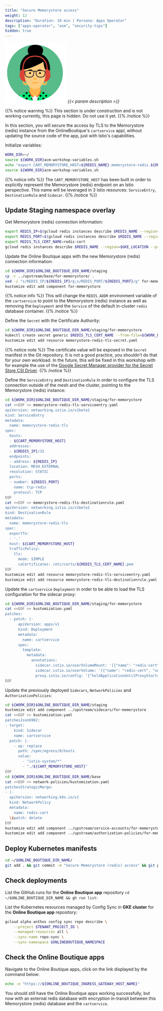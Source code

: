 ```yaml
---
title: "Secure Memorystore access"
weight: 12
description: "Duration: 10 min | Persona: Apps Operator"
tags: ["apps-operator", "asm", "security-tips"]
hidden: true
---
```

![Apps Operator](/images/apps-operator.png)
_{{< param description >}}_

{{% notice warning %}}
This section is under construction and is not working currently, this page is hidden. Do not use it yet.
{{% /notice %}}

In this section, you will secure the access by TLS to the Memorystore (redis) instance from the OnlineBoutique's `cartservice` appl, without updating the source code of the app, just with Istio's capabilities.

Initialize variables:
```Bash
WORK_DIR=~/
source ${WORK_DIR}acm-workshop-variables.sh
echo "export CART_MEMORYSTORE_HOST=${REDIS_NAME}.memorystore-redis.${ONLINEBOUTIQUE_NAMESPACE}" >> ${WORK_DIR}acm-workshop-variables.sh
source ${WORK_DIR}acm-workshop-variables.sh
```
{{% notice info %}}
The `CART_MEMORYSTORE_HOST` has been built in order to explicitly represent the Memorystore (redis) endpoint on an Istio perspective. This name will be leveraged in 3 Istio resources: `ServiceEntry`, `DestinationRule` and `Sidecar`.
{{% /notice %}}

## Update Staging namespace overlay

Get Memorystore (redis) connection information:
```Bash
export REDIS_IP=$(gcloud redis instances describe $REDIS_NAME --region=$GKE_LOCATION --project=$TENANT_PROJECT_ID --format='get(host)')
export REDIS_PORT=$(gcloud redis instances describe $REDIS_NAME --region=$GKE_LOCATION --project=$TENANT_PROJECT_ID --format='get(port)')
export REDIS_TLS_CERT_NAME=redis-cert
gcloud redis instances describe $REDIS_NAME --region=$GKE_LOCATION --project=$TENANT_PROJECT_ID --format='get(serverCaCerts[0].cert)' > ${WORK_DIR}${REDIS_TLS_CERT_NAME}.pem
```

Update the Online Boutique apps with the new Memorystore (redis) connection information:
```Bash
cd ${WORK_DIR}$ONLINE_BOUTIQUE_DIR_NAME/staging
cp -r ../upstream/base/for-memorystore/ .
sed -i "s/REDIS_IP/${REDIS_IP}/g;s/REDIS_PORT/${REDIS_PORT}/g" for-memorystore/kustomization.yaml
kustomize edit add component for-memorystore
```
{{% notice info %}}
This will change the `REDIS_ADDR` environment variable of the `cartservice` to point to the Memorystore (redis) instance as well as removing the `Deployment` and the `Service` of the default in-cluster `redis` database container.
{{% /notice %}}

Define the `Secret` with the Certificate Authority:
```Bash
cd ${WORK_DIR}$ONLINE_BOUTIQUE_DIR_NAME/staging/for-memorystore
kubectl create secret generic $REDIS_TLS_CERT_NAME --from-file=${WORK_DIR}${REDIS_TLS_CERT_NAME}.pem -n $ONLINEBOUTIQUE_NAMESPACE --dry-run=client -o yaml > memorystore-redis-tls-secret.yaml
kustomize edit add resource memorystore-redis-tls-secret.yaml
```
{{% notice note %}}
The certificate value will be exposed in the `Secret` manifest in the Git repository. It is not a good practice, you shouldn't do that for your own workload. In the future, this will be fixed in this workshop with for example the use of the [Google Secret Manager provider for the Secret Store CSI Driver](https://github.com/GoogleCloudPlatform/secrets-store-csi-driver-provider-gcp).
{{% /notice %}}

Define the `ServiceEntry` and `DestinationRule` in order to configure the TLS connection outside of the mesh and the cluster, pointing to the Memorystore (redis) instance:
```Bash
cd ${WORK_DIR}$ONLINE_BOUTIQUE_DIR_NAME/staging/for-memorystore
cat <<EOF >> memorystore-redis-tls-serviceentry.yaml
apiVersion: networking.istio.io/v1beta1
kind: ServiceEntry
metadata:
  name: memorystore-redis-tls
spec:
  hosts:
  - ${CART_MEMORYSTORE_HOST}
  addresses:
  - ${REDIS_IP}/32
  endpoints:
  - address: ${REDIS_IP}
  location: MESH_EXTERNAL
  resolution: STATIC
  ports:
  - number: ${REDIS_PORT}
    name: tcp-redis
    protocol: TCP
EOF
cat <<EOF >> memorystore-redis-tls-destinationrule.yaml
apiVersion: networking.istio.io/v1beta1
kind: DestinationRule
metadata:
  name: memorystore-redis-tls
spec:
  exportTo:
  - '.'
  host: ${CART_MEMORYSTORE_HOST}
  trafficPolicy:
    tls:
      mode: SIMPLE
      caCertificates: /etc/certs/${REDIS_TLS_CERT_NAME}.pem
EOF
kustomize edit add resource memorystore-redis-tls-serviceentry.yaml
kustomize edit add resource memorystore-redis-tls-destinationrule.yaml
```

Update the `cartservice` `Deployment` in order to be able to load the TLS configuration for the sidecar proxy:
```Bash
cd ${WORK_DIR}$ONLINE_BOUTIQUE_DIR_NAME/staging/for-memorystore
cat <<EOF >> kustomization.yaml
patches:
  - patch: |-
      apiVersion: apps/v1
      kind: Deployment
      metadata:
        name: cartservice
      spec:
        template:
          metadata:
            annotations:
              sidecar.istio.io/userVolumeMount: '[{"name": "redis-cert", "mountPath": "/etc/certs", "readonly": true}]'
              sidecar.istio.io/userVolume: '[{"name": "redis-cert", "secret": {"secretName": "redis-cert"}}]'
              proxy.istio.io/config: '{"holdApplicationUntilProxyStarts": true}'
EOF
```

Update the previously deployed `Sidecars`, `NetworkPolicies` and `AuthorizationPolicies`:
```Bash
cd ${WORK_DIR}$ONLINE_BOUTIQUE_DIR_NAME/staging
kustomize edit add component ../upstream/sidecars/for-memorystore
cat <<EOF >> kustomization.yaml
patchesJson6902:
- target:
    kind: Sidecar
    name: cartservice
  patch: |-
    - op: replace
      path: /spec/egress/0/hosts
      value:
        - "istio-system/*"
        - "./${CART_MEMORYSTORE_HOST}"
EOF
cd ${WORK_DIR}$ONLINE_BOUTIQUE_DIR_NAME/base
cat <<EOF >> network-policies/kustomization.yaml
patchesStrategicMerge:
- |-
  apiVersion: networking.k8s.io/v1
  kind: NetworkPolicy
  metadata:
    name: redis-cart
  \$patch: delete
EOF
kustomize edit add component ../upstream/service-accounts/for-memorystore
kustomize edit add component ../upstream/authorization-policies/for-memorystore
```

## Deploy Kubernetes manifests

```Bash
cd ~/$ONLINE_BOUTIQUE_DIR_NAME/
git add . && git commit -m "Secure Memorystore (redis) access" && git push origin main
```

## Check deployments

List the GitHub runs for the **Online Boutique app** repository `cd ~/$ONLINE_BOUTIQUE_DIR_NAME && gh run list`:

List the Kubernetes resources managed by Config Sync in **GKE cluster** for the **Online Boutique app** repository:
```Bash
gcloud alpha anthos config sync repo describe \
    --project $TENANT_PROJECT_ID \
    --managed-resources all \
    --sync-name repo-sync \
    --sync-namespace $ONLINEBOUTIQUE_NAMESPACE
```

## Check the Online Boutique apps

Navigate to the Online Boutique apps, click on the link displayed by the command below:
```Bash
echo -e "https://${ONLINE_BOUTIQUE_INGRESS_GATEWAY_HOST_NAME}"
```

You should still have the Online Boutique apps working successfully, but now with an external redis database with encryption in-transit between this Memorystore (redis) database and the `cartservice`.